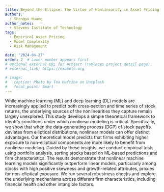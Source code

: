 ```yaml
---
title: Beyond the Ellipse: The Virtue of Nonlinearity in Asset Pricing
authors: 
  - Shengyu Huang 
author_notes: 
  - Stevens Institute of Technology
tags:
  - Empirical Asset Pricing
  - Model Complexity 
  - Risk Management 

date: '2024-04-27'
order: 2  # Lower number appears first
# Optional external URL for project (replaces project detail page).
# external_link: https://example.org

# image:
#   caption: Photo by Toa Heftiba on Unsplash
#   focal_point: Smart
---
```

While machine learning (ML) and deep learning (DL) models are increasingly applied to predict both cross-section and time series of stock returns, the underlying sources of the nonlinearities they capture remain largely unexplored. This study develops a simple theoretical framework to identify conditions under which nonlinear modeling is critical. Specifically, we show that when the data-generating process (DGP) of stock payoffs deviates from elliptical distributions, nonlinear models can offer distinct advantages. Our theoretical model predicts that firms exhibiting higher exposure to non-elliptical components are more likely to benefit from nonlinear modeling. Guided by these insights, we conduct empirical tests using portfolio analysis, sorting stocks based on ML-based predictions and firm characteristics. The results demonstrate that nonlinear machine learning models significantly outperform linear models, particularly among stocks with high positive skewness and growth-related attributes, proxies for non-elliptical exposure. We run several robustness checks and explore the underlying mechanisms across different firm characteristics, including financial health and other intangible factors. 